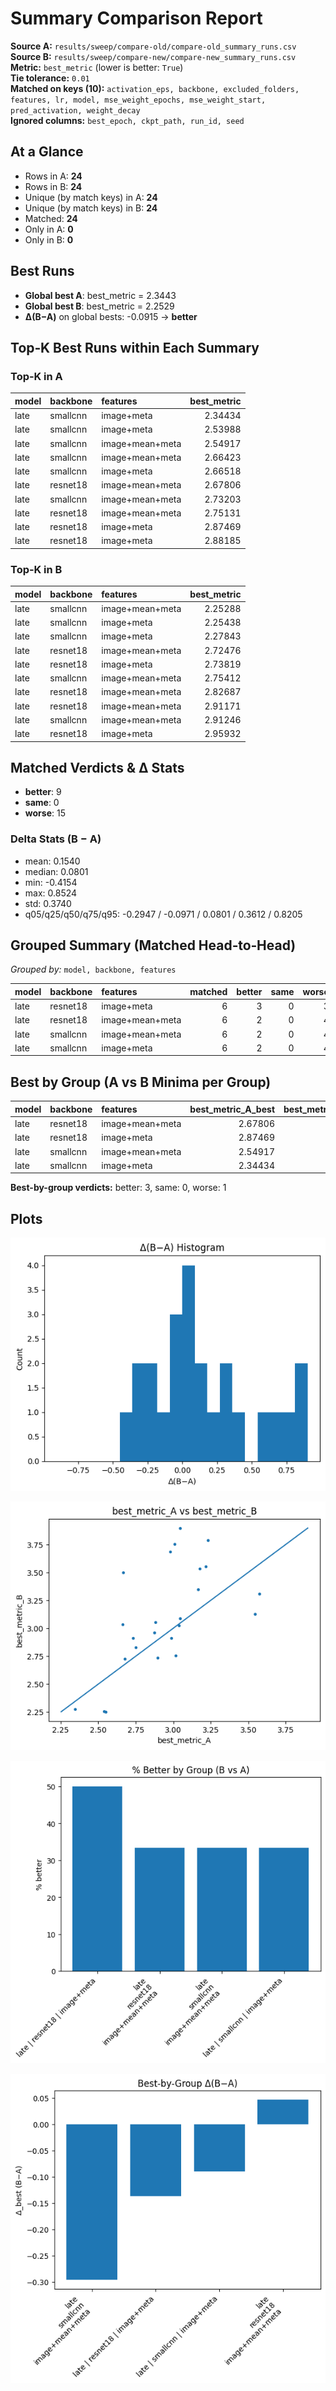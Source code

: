 # Summary Comparison Report

**Source A:** `results/sweep/compare-old/compare-old_summary_runs.csv`  
**Source B:** `results/sweep/compare-new/compare-new_summary_runs.csv`  
**Metric:** `best_metric`  (lower is better: `True`)  
**Tie tolerance:** `0.01`  
**Matched on keys (10):** `activation_eps, backbone, excluded_folders, features, lr, model, mse_weight_epochs, mse_weight_start, pred_activation, weight_decay`  
**Ignored columns:** `best_epoch, ckpt_path, run_id, seed`

## At a Glance

- Rows in A: **24**
- Rows in B: **24**
- Unique (by match keys) in A: **24**
- Unique (by match keys) in B: **24**
- Matched: **24**
- Only in A: **0**
- Only in B: **0**

## Best Runs

- **Global best A**: best_metric = 2.3443
- **Global best B**: best_metric = 2.2529
- **Δ(B−A)** on global bests: -0.0915 → **better**

## Top‑K Best Runs within Each Summary

### Top‑K in A
| model   | backbone   | features        |   best_metric |
|:--------|:-----------|:----------------|--------------:|
| late    | smallcnn   | image+meta      |       2.34434 |
| late    | smallcnn   | image+meta      |       2.53988 |
| late    | smallcnn   | image+mean+meta |       2.54917 |
| late    | smallcnn   | image+mean+meta |       2.66423 |
| late    | smallcnn   | image+meta      |       2.66518 |
| late    | resnet18   | image+mean+meta |       2.67806 |
| late    | smallcnn   | image+mean+meta |       2.73203 |
| late    | resnet18   | image+mean+meta |       2.75131 |
| late    | resnet18   | image+meta      |       2.87469 |
| late    | resnet18   | image+meta      |       2.88185 |

### Top‑K in B
| model   | backbone   | features        |   best_metric |
|:--------|:-----------|:----------------|--------------:|
| late    | smallcnn   | image+mean+meta |       2.25288 |
| late    | smallcnn   | image+meta      |       2.25438 |
| late    | smallcnn   | image+meta      |       2.27843 |
| late    | resnet18   | image+mean+meta |       2.72476 |
| late    | resnet18   | image+meta      |       2.73819 |
| late    | smallcnn   | image+mean+meta |       2.75412 |
| late    | resnet18   | image+mean+meta |       2.82687 |
| late    | resnet18   | image+mean+meta |       2.91171 |
| late    | smallcnn   | image+mean+meta |       2.91246 |
| late    | resnet18   | image+meta      |       2.95932 |

## Matched Verdicts & Δ Stats

- **better**: 9  
- **same**: 0  
- **worse**: 15  

### Delta Stats (B − A)

- mean: 0.1540
- median: 0.0801
- min: -0.4154
- max: 0.8524
- std: 0.3740
- q05/q25/q50/q75/q95: -0.2947 / -0.0971 / 0.0801 / 0.3612 / 0.8205

## Grouped Summary (Matched Head‑to‑Head)

_Grouped by:_ `model, backbone, features`

| model   | backbone   | features        |   matched |   better |   same |   worse |   delta_mean |   delta_median |   pct_better |
|:--------|:-----------|:----------------|----------:|---------:|-------:|--------:|-------------:|---------------:|-------------:|
| late    | resnet18   | image+meta      |         6 |        3 |      0 |       3 |   -0.0667857 |     -0.0366892 |      50      |
| late    | resnet18   | image+mean+meta |         6 |        2 |      0 |       4 |    0.120369  |      0.0611359 |      33.3333 |
| late    | smallcnn   | image+mean+meta |         6 |        2 |      0 |       4 |    0.129444  |      0.112271  |      33.3333 |
| late    | smallcnn   | image+meta      |         6 |        2 |      0 |       4 |    0.4328    |      0.630719  |      33.3333 |

## Best by Group (A vs B Minima per Group)

| model   | backbone   | features        |   best_metric_A_best |   best_metric_B_best |   delta_best_B_minus_A | verdict_best   |
|:--------|:-----------|:----------------|---------------------:|---------------------:|-----------------------:|:---------------|
| late    | resnet18   | image+mean+meta |              2.67806 |              2.72476 |              0.0467047 | worse          |
| late    | resnet18   | image+meta      |              2.87469 |              2.73819 |             -0.1365    | better         |
| late    | smallcnn   | image+mean+meta |              2.54917 |              2.25288 |             -0.296287  | better         |
| late    | smallcnn   | image+meta      |              2.34434 |              2.25438 |             -0.0899623 | better         |

**Best-by-group verdicts:** better: 3, same: 0, worse: 1

## Plots

![Δ(B−A) Histogram](delta_histogram.png)

![Scatter: best_metric_A vs best_metric_B](scatter_A_vs_B.png)

![% Better by Group](grouped_pct_better.png)

![Best-by-Group Δ(B−A)](best_by_group_delta.png)
